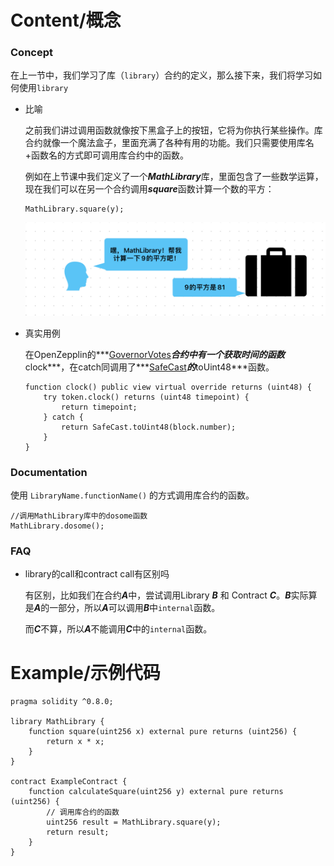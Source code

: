 # Content/概念

### Concept

在上一节中，我们学习了库（`library`）合约的定义，那么接下来，我们将学习如何使用`library`

- 比喻
    
    之前我们讲过调用函数就像按下黑盒子上的按钮，它将为你执行某些操作。库合约就像一个魔法盒子，里面充满了各种有用的功能。我们只需要使用库名+函数名的方式即可调用库合约中的函数。
    
    例如在上节课中我们定义了一个***MathLibrary***库，里面包含了一些数学运算，现在我们可以在另一个合约调用***square***函数计算一个数的平方：
    
    ```solidity
    MathLibrary.square(y);
    ```
    
    ![02AD2AAB-AAE1-459B-9A79-69A42BDC7937.jpeg](./img/2-1.jpeg)
    
- 真实用例
    
    在OpenZepplin的***[GovernorVotes](https://github.com/OpenZeppelin/openzeppelin-contracts/blob/9ef69c03d13230aeff24d91cb54c9d24c4de7c8b/contracts/governance/extensions/GovernorVotes.sol#L25C1-L31C6)***合约中有一个获取时间的函数***clock***，在catch同调用了***[SafeCast](https://github.com/OpenZeppelin/openzeppelin-contracts/blob/9ef69c03d13230aeff24d91cb54c9d24c4de7c8b/contracts/utils/math/SafeCast.sol#L475C1-L480C6)***的***toUint48***函数。
    
    ```solidity
    function clock() public view virtual override returns (uint48) {
        try token.clock() returns (uint48 timepoint) {
            return timepoint;
        } catch {
            return SafeCast.toUint48(block.number);
        }
    }
    ```
    

### Documentation

使用 `LibraryName.functionName()` 的方式调用库合约的函数。

```solidity
//调用MathLibrary库中的dosome函数
MathLibrary.dosome();
```

### FAQ

- library的call和contract call有区别吗
    
    有区别，比如我们在合约***A***中，尝试调用Library ***B*** 和 Contract ***C***。***B***实际算是***A***的一部分，所以***A***可以调用***B***中`internal`函数。
    
    而***C***不算，所以***A***不能调用***C***中的`internal`函数。

# Example/示例代码

```solidity
pragma solidity ^0.8.0;

library MathLibrary {
    function square(uint256 x) external pure returns (uint256) {
        return x * x;
    }
}

contract ExampleContract {
    function calculateSquare(uint256 y) external pure returns (uint256) {
        // 调用库合约的函数
        uint256 result = MathLibrary.square(y);
        return result;
    }
}
```